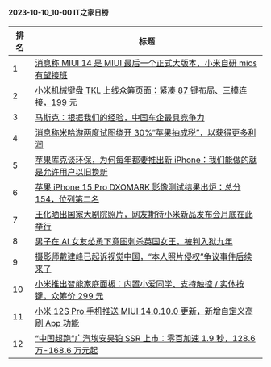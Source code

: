 #### 2023-10-10_10-00  IT之家日榜

| 排名 | 标题|
| --- | ---|
| 1 | [消息称 MIUI 14 是 MIUI 最后一个正式大版本，小米自研 mios 有望接班](https://www.ithome.com/0/723/664.htm) |
| 2 | [小米机械键盘 TKL 上线众筹页面：紧凑 87 键布局、三模连接，199 元](https://www.ithome.com/0/723/618.htm) |
| 3 | [马斯克：根据我们的经验，中国车企最具竞争力](https://www.ithome.com/0/723/628.htm) |
| 4 | [消息称米哈游两度试图绕开 30%“苹果抽成税”，以获得更多利润](https://www.ithome.com/0/723/795.htm) |
| 5 | [苹果库克谈环保，为何每年都要推出新 iPhone：我们能做的就是允许用户以旧换新](https://www.ithome.com/0/723/800.htm) |
| 6 | [苹果 iPhone 15 Pro DXOMARK 影像测试结果出炉：总分 154，位列第二名](https://www.ithome.com/0/723/801.htm) |
| 7 | [王化晒出国家大剧院照片，网友期待小米新品发布会月底在此举行](https://www.ithome.com/0/723/733.htm) |
| 8 | [男子在 AI 女友怂恿下意图刺杀英国女王，被判入狱九年](https://www.ithome.com/0/723/646.htm) |
| 9 | [摄影师戴建峰已起诉视觉中国，“本人照片侵权”争议事件后续来了](https://www.ithome.com/0/723/754.htm) |
| 10 | [小米推出智能家庭面板：内置小爱同学、支持触控 / 实体按键，众筹价 299 元](https://www.ithome.com/0/723/617.htm) |
| 11 | [小米 12S Pro 手机推送 MIUI 14.0.10.0 更新，新增自定义高刷 App 功能](https://www.ithome.com/0/723/708.htm) |
| 12 | [“中国超跑”广汽埃安昊铂 SSR 上市：零百加速 1.9 秒，128.6 万-168.6 万元起](https://www.ithome.com/0/723/776.htm) |

